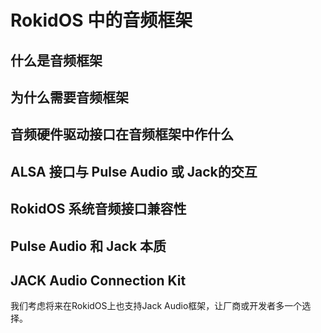 # RokidOS 中的音频框架

## 什么是音频框架

## 为什么需要音频框架

## 音频硬件驱动接口在音频框架中作什么

## ALSA 接口与 Pulse Audio 或 Jack的交互

## RokidOS 系统音频接口兼容性

## Pulse Audio 和 Jack 本质


## JACK Audio Connection Kit

我们考虑将来在RokidOS上也支持Jack Audio框架，让厂商或开发者多一个选择。
